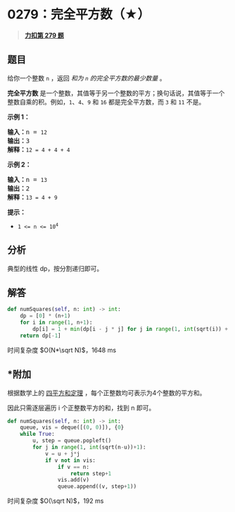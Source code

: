 # 0279：完全平方数（★）


> <u>**[力扣第 279 题](https://leetcode.cn/problems/perfect-squares/)**</u>

## 题目

<p>给你一个整数 <code>n</code> ，返回 <em>和为 <code>n</code> 的完全平方数的最少数量</em> 。</p>

<p><strong>完全平方数</strong> 是一个整数，其值等于另一个整数的平方；换句话说，其值等于一个整数自乘的积。例如，<code>1</code>、<code>4</code>、<code>9</code> 和 <code>16</code> 都是完全平方数，而 <code>3</code> 和 <code>11</code> 不是。</p>



<p><strong>示例 1：</strong></p>

<pre>
<strong>输入：</strong>n = <code>12</code>
<strong>输出：</strong>3
<strong>解释：</strong><code>12 = 4 + 4 + 4</code></pre>

<p><strong>示例 2：</strong></p>

<pre>
<strong>输入：</strong>n = <code>13</code>
<strong>输出：</strong>2
<strong>解释：</strong><code>13 = 4 + 9</code></pre>


<p><strong>提示：</strong></p>

<ul>
<li><code>1 &lt;= n &lt;= 10<sup>4</sup></code></li>
</ul>


## 分析

典型的线性 dp，按分割递归即可。

## 解答

```python
def numSquares(self, n: int) -> int:
    dp = [0] * (n+1)
    for i in range(1, n+1):
        dp[i] = 1 + min(dp[i - j * j] for j in range(1, int(sqrt(i)) + 1))
    return dp[-1]
```
时间复杂度 $O(N*\sqrt N)$，1648 ms

## *附加

根据数学上的 
[四平方和定理](https://baike.baidu.com/item/%E5%9B%9B%E5%B9%B3%E6%96%B9%E5%92%8C%E5%AE%9A%E7%90%86)
，每个正整数均可表示为4个整数的平方和。

因此只需逐层遍历 i 个正整数平方的和，找到 n 即可。

```python
def numSquares(self, n: int) -> int:
    queue, vis = deque([(0, 0)]), {0}
    while True:
        u, step = queue.popleft()
        for j in range(1, int(sqrt(n-u))+1):
            v = u + j*j
            if v not in vis:
                if v == n:
                    return step+1
                vis.add(v)
                queue.append((v, step+1))
```
时间复杂度 $O(\sqrt N)$，192 ms

